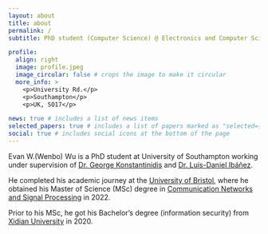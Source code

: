 ```yaml
---
layout: about
title: about
permalink: /
subtitle: PhD student (Computer Science) @ Electronics and Computer Science, <a href='https://www.southampton.ac.uk/research/institutes-centres/web-internet-science'>WAIS</a>, University of Southampton.

profile:
  align: right
  image: profile.jpeg
  image_circular: false # crops the image to make it circular
  more_info: >
    <p>University Rd.</p>
    <p>Southampton</p>
    <p>UK, SO17</p>

news: true # includes a list of news items
selected_papers: true # includes a list of papers marked as "selected={true}"
social: true # includes social icons at the bottom of the page
---
```


Evan W.(Wenbo) Wu is a PhD student at University of Southampton working under supervision of [Dr. George Konstantinidis](https://www.southampton.ac.uk/people/5xlfwx/doctor-george-konstantinidis) and [Dr. Luis-Daniel Ibáñez](https://www.southampton.ac.uk/people/5xfhk2/doctor-luis-daniel-ibanez). 

He completed his academic journey at the [University of Bristol](https://www.bristol.ac.uk/), where he obtained his Master of Science (MSc) degree in [Communication Networks and Signal Processing](http://www.bristol.ac.uk/study/postgraduate/2021/eng/msc-comms-networks-signal-processing/) in 2022. 
<!-- 
Throughout his MSc research project, he focused on addressing the intricate security challenges that arise in Multi-Agent Systems. He proposed an innovative proof of location-assisted self-supervised multi-robot cooperation framework as a solution. Collaborating closely with esteemed academic supervisor [Dr. Kevin Morris](https://scholar.google.com/citations?user=qye9cbwCvv0C&hl=en), as well as industrial supervisors Marius Jurt, Ben Holden and [Dr. Yichao Jin](https://scholar.google.com/citations?user=prcqwqAAAAAJ&hl=en&oi=ao) from [Toshiba Europe Ltd., Bristol](https://www.toshiba.eu/pages/eu/Bristol-Research-and-Innovation-Laboratory/), he gained invaluable insights into the practical applications of his research. -->

Prior to his MSc, he got his Bachelor’s degree (information security) from [Xidian University](https://www.xidian.edu.cn/) in 2020. 
<!-- During his undergraduate studies, he undertook a project centered around Framework Design for Federated Learning, under the guidance of his supervisor, [Dr. Tom H. Luan](https://scholar.google.com/citations?user=lPDUfpgAAAAJ&hl=en). -->
